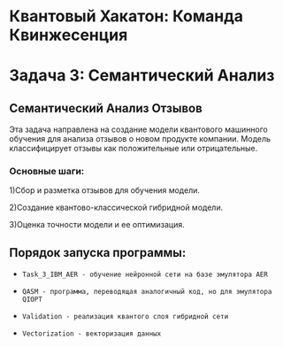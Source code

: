 # Квантовый Хакатон: Команда Квинжесенция

# Задача 3: Семантический Анализ

## Семантический Анализ Отзывов

Эта задача направлена на создание модели квантового машинного обучения для анализа отзывов о новом продукте компании. Модель классифицирует отзывы как положительные или отрицательные.
### Основные шаги:
1)Сбор и разметка отзывов для обучения модели.

2)Создание квантово-классической гибридной модели.

3)Оценка точности модели и ее оптимизация.

## Порядок запуска программы:

- `Task_3_IBM_AER - обучение нейронной сети на базе эмулятора AER`

- `QASM - программа, переводящая аналогичный код, но для эмулятора QIOPT`

- `Validation - реализация квантого слоя гибридной сети`

- `Vectorization - векторизация данных`
